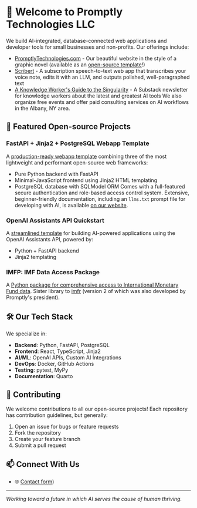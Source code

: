 # 🚀 Welcome to Promptly Technologies LLC
We build AI-integrated, database-connected web applications and developer tools for small businesses and non-profits. Our offerings include:
- [PromptlyTechnologies.com](https://promptlytechnologies.com/) - Our beautiful website in the style of a graphic novel (available as an [open-source template](https://github.com/Promptly-Technologies-LLC/Promptly-Technologies-LLC.github.io)!)
- [Scribert](https://www.scribert.com/) - A subscription speech-to-text web app that transcribes your voice note, edits it with an LLM, and outputs polished, well-paragraphed text
- [A Knowledge Worker's Guide to the Singularity](https://knowledgeworkersguide.substack.com/) - A Substack newsletter for knowledge workers about the latest and greatest AI tools
We also organize free events and offer paid consulting services on AI workflows in the Albany, NY area.
## 💫 Featured Open-source Projects
### FastAPI + Jinja2 + PostgreSQL Webapp Template
A [production-ready webapp template](https://github.com/Promptly-Technologies-LLC/fastapi-jinja2-postgres-webapp) combining three of the most lightweight and performant open-source web frameworks:
- Pure Python backend with FastAPI
- Minimal-JavaScript frontend using Jinja2 HTML templating
- PostgreSQL database with SQLModel ORM
Comes with a full-featured secure authentication and role-based access control system. Extensive, beginner-friendly documentation, including an `llms.txt` prompt file for developing with AI, is available [on our website](https://promptlytechnologies.com/fastapi-jinja2-postgres-webapp/).
### OpenAI Assistants API Quickstart
A [streamlined template](https://github.com/Promptly-Technologies-LLC/openai-assistants-python-quickstart) for building AI-powered applications using the OpenAI Assistants API, powered by:
- Python + FastAPI backend
- Jinja2 templating
### IMFP: IMF Data Access Package
A [Python package for comprehensive access to International Monetary Fund data](https://github.com/Promptly-Technologies-LLC/imfp). Sister library to [imfr](https://github.com/christophergandrud/imfr) (version 2 of which was also developed by Promptly's president).
## 🛠️ Our Tech Stack
We specialize in:
- **Backend**: Python, FastAPI, PostgreSQL
- **Frontend**: React, TypeScript, Jinja2
- **AI/ML**: OpenAI APIs, Custom AI Integrations
- **DevOps**: Docker, GitHub Actions
- **Testing**: pytest, MyPy
- **Documentation**: Quarto
## 🤝 Contributing
We welcome contributions to all our open-source projects! Each repository has contribution guidelines, but generally:
1. Open an issue for bugs or feature requests
2. Fork the repository
3. Create your feature branch
4. Submit a pull request
## 📫 Connect With Us
- 🌐 [Contact form](https://promptlytechnologies.com/#/#contact))
---
*Working toward a future in which AI serves the cause of human thriving.*
